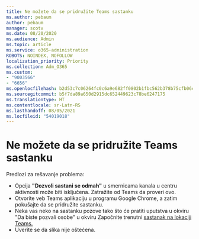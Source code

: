 ```yaml
---
title: Ne možete da se pridružite Teams sastanku
ms.author: pebaum
author: pebaum
manager: scotv
ms.date: 08/20/2020
ms.audience: Admin
ms.topic: article
ms.service: o365-administration
ROBOTS: NOINDEX, NOFOLLOW
localization_priority: Priority
ms.collection: Adm_O365
ms.custom:
- "9003566"
- "6656"
ms.openlocfilehash: b2d53c7c06264fc0c6a9e682ff0802b1fbc562b378b75cfb06ca330492dfcf22
ms.sourcegitcommit: b5f7da89a650d2915dc652449623c78be6247175
ms.translationtype: HT
ms.contentlocale: sr-Latn-RS
ms.lasthandoff: 08/05/2021
ms.locfileid: "54019018"
---
```

# <a name="cant-join-teams-meeting"></a>Ne možete da se pridružite Teams sastanku

Predlozi za rešavanje problema:  

- Opcija  **"Dozvoli sastani se odmah"**  u smernicama kanala u centru aktivnosti može biti isključena. Zatražite od Teams da proveri ovo.
- Otvorite veb Teams aplikaciju u programu Google Chrome, a zatim pokušajte da se pridružite sastanku.
- Neka vas neko na sastanku pozove tako što će pratiti uputstva u okviru "Da biste pozvali osobe" u okviru Započnite trenutni [sastanak na lokaciji Teams.](https://support.microsoft.com/office/start-an-instant-meeting-in-teams-ff95e53f-8231-4739-87fa-00b9723f4ef5)
- Uverite se da slika nije oštećena.
